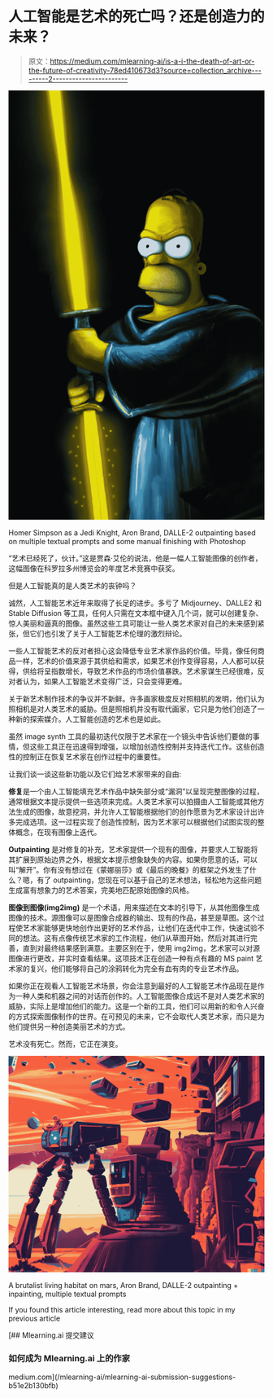# 人工智能是艺术的死亡吗？还是创造力的未来？

> 原文：<https://medium.com/mlearning-ai/is-a-i-the-death-of-art-or-the-future-of-creativity-78ed410673d3?source=collection_archive---------2----------------------->

![](img/ea7fa4f2a1a0dfe4c13ec2c48d839c95.png)

Homer Simpson as a Jedi Knight, Aron Brand, DALLE-2 outpainting based on multiple textual prompts and some manual finishing with Photoshop

“艺术已经死了，伙计。”这是贾森·艾伦的说法，他是一幅人工智能图像的创作者，这幅图像在科罗拉多州博览会的年度艺术竞赛中获奖。

但是人工智能真的是人类艺术的丧钟吗？

诚然，人工智能艺术近年来取得了长足的进步。多亏了 Midjourney、DALLE2 和 Stable Diffusion 等工具，任何人只需在文本框中键入几个词，就可以创建复杂、惊人美丽和逼真的图像。虽然这些工具可能让一些人类艺术家对自己的未来感到紧张，但它们也引发了关于人工智能艺术伦理的激烈辩论。

一些人工智能艺术的反对者担心这会降低专业艺术家作品的价值。毕竟，像任何商品一样，艺术的价值来源于其供给和需求，如果艺术创作变得容易，人人都可以获得，供给将呈指数增长，导致艺术作品的市场价值暴跌。艺术家谋生已经很难，反对者认为，如果人工智能艺术变得广泛，只会变得更难。

关于新艺术制作技术的争议并不新鲜。许多画家极度反对照相机的发明，他们认为照相机是对人类艺术的威胁。但是照相机并没有取代画家，它只是为他们创造了一种新的探索媒介。人工智能创造的艺术也是如此。

虽然 image synth 工具的最初迭代仅限于艺术家在一个镜头中告诉他们要做的事情，但这些工具正在迅速得到增强，以增加创造性控制并支持迭代工作。这些创造性的控制正在恢复艺术家在创作过程中的重要性。

让我们谈一谈这些新功能以及它们给艺术家带来的自由:

**修复**是一个由人工智能填充艺术作品中缺失部分或“漏洞”以呈现完整图像的过程，通常根据文本提示提供一些选项来完成。人类艺术家可以拍摄由人工智能或其他方法生成的图像，故意挖洞，并允许人工智能根据他们的创作愿景为艺术家设计出许多完成选项。这一过程实现了创造性控制，因为艺术家可以根据他们试图实现的整体概念，在现有图像上迭代。

**Outpainting** 是对修复的补充，艺术家提供一个现有的图像，并要求人工智能将其扩展到原始边界之外，根据文本提示想象缺失的内容。如果你愿意的话，可以叫“解开”。你有没有想过在《蒙娜丽莎》或《最后的晚餐》的框架之外发生了什么？嗯，有了 outpainting，您现在可以基于自己的艺术想法，轻松地为这些问题生成富有想象力的艺术答案，完美地匹配原始图像的风格。

**图像到图像(img2img)** 是一个术语，用来描述在文本的引导下，从其他图像生成图像的技术。源图像可以是图像合成器的输出、现有的作品，甚至是草图。这个过程使艺术家能够更快地创作出更好的艺术作品，让他们在迭代中工作，快速试验不同的想法。这有点像传统艺术家的工作流程，他们从草图开始，然后对其进行完善，直到对最终结果感到满意。主要区别在于，使用 img2img，艺术家可以对源图像进行更改，并实时查看结果。这项技术正在创造一种有点有趣的 MS paint 艺术家的复兴，他们能够将自己的涂鸦转化为完全有血有肉的专业艺术作品。

如果你正在观看人工智能艺术场景，你会注意到最好的人工智能艺术作品现在是作为一种人类和机器之间的对话而创作的。人工智能图像合成远不是对人类艺术家的威胁，实际上是增加他们的能力。这是一个新的工具，他们可以用新的和令人兴奋的方式探索图像制作的世界。在可预见的未来，它不会取代人类艺术家，而只是为他们提供另一种创造美丽艺术的方式。

艺术没有死亡。然而，它正在演变。

![](img/7c45878d1e56d688aaad05cd46b65fa7.png)

A brutalist living habitat on mars, Aron Brand, DALLE-2 outpainting + inpainting, multiple textual prompts

If you found this article interesting, read more about this topic in my previous article

[](/mlearning-ai/mlearning-ai-submission-suggestions-b51e2b130bfb) [## Mlearning.ai 提交建议

### 如何成为 Mlearning.ai 上的作家

medium.com](/mlearning-ai/mlearning-ai-submission-suggestions-b51e2b130bfb)